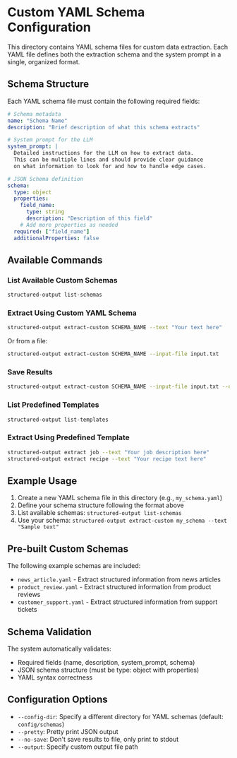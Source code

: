 # Custom YAML Schema Configuration

This directory contains YAML schema files for custom data extraction. Each YAML file defines both the extraction schema and the system prompt in a single, organized format.

## Schema Structure

Each YAML schema file must contain the following required fields:

```yaml
# Schema metadata
name: "Schema Name"
description: "Brief description of what this schema extracts"

# System prompt for the LLM
system_prompt: |
  Detailed instructions for the LLM on how to extract data.
  This can be multiple lines and should provide clear guidance
  on what information to look for and how to handle edge cases.

# JSON Schema definition
schema:
  type: object
  properties:
    field_name:
      type: string
      description: "Description of this field"
    # Add more properties as needed
  required: ["field_name"]
  additionalProperties: false
```

## Available Commands

### List Available Custom Schemas
```bash
structured-output list-schemas
```

### Extract Using Custom YAML Schema
```bash
structured-output extract-custom SCHEMA_NAME --text "Your text here"
```

Or from a file:
```bash
structured-output extract-custom SCHEMA_NAME --input-file input.txt
```

### Save Results
```bash
structured-output extract-custom SCHEMA_NAME --input-file input.txt --output results.json
```

### List Predefined Templates
```bash
structured-output list-templates
```

### Extract Using Predefined Template
```bash
structured-output extract job --text "Your job description here"
structured-output extract recipe --text "Your recipe text here"
```

## Example Usage

1. Create a new YAML schema file in this directory (e.g., `my_schema.yaml`)
2. Define your schema structure following the format above
3. List available schemas: `structured-output list-schemas`
4. Use your schema: `structured-output extract-custom my_schema --text "Sample text"`

## Pre-built Custom Schemas

The following example schemas are included:

- `news_article.yaml` - Extract structured information from news articles
- `product_review.yaml` - Extract structured information from product reviews  
- `customer_support.yaml` - Extract structured information from support tickets

## Schema Validation

The system automatically validates:
- Required fields (name, description, system_prompt, schema)
- JSON schema structure (must be type: object with properties)
- YAML syntax correctness

## Configuration Options

- `--config-dir`: Specify a different directory for YAML schemas (default: `config/schemas`)
- `--pretty`: Pretty print JSON output
- `--no-save`: Don't save results to file, only print to stdout
- `--output`: Specify custom output file path 